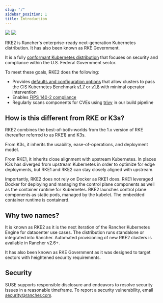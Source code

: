 ```yaml
---
slug: "/"
sidebar_position: 1
title: Introduction
---
```


![](/img/logo-horizontal-rke2.svg#gh-light-mode-only)
![](/img/logo-horizontal-rke2-dark.svg#gh-dark-mode-only)

RKE2 is Rancher's enterprise-ready next-generation Kubernetes distribution. It has also been known as RKE Government.

It is a fully [conformant Kubernetes distribution](https://landscape.cncf.io/?group=projects-and-products&view-mode=card&item=platform--certified-kubernetes-distribution--rke-government#app-definition-and-development--application-definition-image-build) that focuses on security and compliance within the U.S. Federal Government sector.

To meet these goals, RKE2 does the following:

- Provides [defaults and configuration options](./security/hardening_guide.md) that allow clusters to pass the CIS Kubernetes Benchmark [v1.7](security/cis_self_assessment17.md) or [v1.8](./security/cis_self_assessment18.md) with minimal operator intervention
- Enables [FIPS 140-2 compliance](./security/fips_support.md)
- Regularly scans components for CVEs using [trivy](https://github.com/aquasecurity/trivy) in our build pipeline

## How is this different from RKE or K3s?

RKE2 combines the best-of-both-worlds from the 1.x version of RKE (hereafter referred to as RKE1) and K3s.

From K3s, it inherits the usability, ease-of-operations, and deployment model.

From RKE1, it inherits close alignment with upstream Kubernetes. In places K3s has diverged from upstream Kubernetes in order to optimize for edge deployments, but RKE1 and RKE2 can stay closely aligned with upstream.

Importantly, RKE2 does not rely on Docker as RKE1 does. RKE1 leveraged Docker for deploying and managing the control plane components as well as the container runtime for Kubernetes. RKE2 launches control plane components as static pods, managed by the kubelet. The embedded container runtime is containerd.

## Why two names?
It is known as RKE2 as it is the next iteration of the Rancher Kubernetes Engine for datacenter use cases. The distribution runs standalone or integrated into Rancher. Automated provisioning of new RKE2 clusters is available in Rancher v2.6+.

It has also been known as RKE Government as it was designed to target sectors with heightened security requirements.


## Security

SUSE supports responsible disclosure and endeavors to resolve security
issues in a reasonable timeframe. To report a security vulnerability, email
[security@rancher.com](mailto:security@rancher.com).
